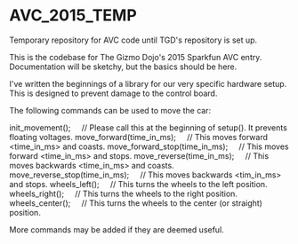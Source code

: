 # AVC_2015_TEMP
Temporary repository for AVC code until TGD's repository is set up.

This is the codebase for The Gizmo Dojo's 2015 Sparkfun AVC entry. Documentation will be sketchy,
but the basics should be here.

I've written the beginnings of a library for our very specific hardware setup. This is designed to prevent
damage to the control board.

The following commands can be used to move the car:

init_movement();&nbsp;&nbsp;&nbsp;&nbsp; // Please call this at the beginning of setup(). It prevents floating voltages.
move_forward(time_in_ms);&nbsp;&nbsp;&nbsp;&nbsp;         // This moves forward <time_in_ms> and coasts.
move_forward_stop(time_in_ms);&nbsp;&nbsp;&nbsp;&nbsp;    // This moves forward <time_in_ms> and stops.
move_reverse(time_in_ms);&nbsp;&nbsp;&nbsp;&nbsp;         // This moves backwards <time_in_ms> and coasts.
move_reverse_stop(time_in_ms);&nbsp;&nbsp;&nbsp;&nbsp;    // This moves backwards <tim_in_ms> and stops.
wheels_left();&nbsp;&nbsp;&nbsp;&nbsp;                    // This turns the wheels to the left position.
wheels_right();&nbsp;&nbsp;&nbsp;&nbsp;                   // This turns the wheels to the right position.
wheels_center();&nbsp;&nbsp;&nbsp;&nbsp;                  // This turns the wheels to the center (or straight) position.

More commands may be added if they are deemed useful.
